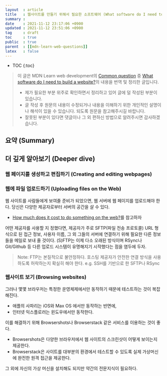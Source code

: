 ```yaml
---
layout  : article
title   : 웹사이트를 만들기 위해서 필요한 소프트웨어 (What software do I need to build a website?)
summary : 
date    : 2021-11-12 23:17:06 +0900
updated : 2021-11-12 23:51:06 +0900
tag     : draft
toc     : true
public  : true
parent  : [[mdn-learn-web-questions]]
latex   : false
---
```

* TOC
{:toc}

> 이 글은 MDN Learn web development의 [Common question](https://developer.mozilla.org/en-US/docs/Learn/Common_questions) 중 [What software do I need to build a website?](https://developer.mozilla.org/en-US/docs/Learn/Common_questions/What_software_do_I_need)의 내용을 번역 및 정리한 글입니다.
>
> * 제가 필요한 부분 위주로 확인하면서 정리하고 있어 글에 덜 작성된 부분이 있습니다.
> * 글 작성 후 원문의 내용이 수정되거나 내용을 이해하기 위한 개인적인 설명이나 해석이 있을 수 있습니다. 되도록 원문을 참고해주시길 바랍니다.
> * 잘못된 부분이 있다면 댓글이나 그 외 편하신 방법으로 알려주시면 감사하겠습니다.

## 요약 (Summary)

## 더 깊게 알아보기 (Deeper dive)

### 웹 페이지를 생성하고 편집하기 (Creating and editing webpages)

### 웹에 파일 업로드하기 (Uploading files on the Web)

웹 사이트를 사람들에게 보여줄 준비가 되었으면, 웹 서버에 웹 페이지를 업로드해야 한다. 당신은 다양한 제공자로부터 서버의 공간을 살 수 있다.

* [How much does it cost to do something on the web?](https://developer.mozilla.org/en-US/docs/Learn/Common_questions/How_much_does_it_cost)를 참고하자

어떤 제공자를 사용할 지 정했다면, 제공자가 주로 SFTP(파일 전송 프로토콜) URL 형식으로 된 접근 정보, 사용자 이름, 그 외 그들의 서버에 연결하기 위해 필요한 다른 정보들을 메일로 보내 줄 것이다. (S)FTP는 이제 다소 오래된 방식이며 RSync나 Git/Github 등 다른 업로드 시스템이 유명해지기 시작했다는 점을 염두에 두자.

> Note: FTP는 본질적으로 불안정하다. 호스팅 제공자가 안전한 연결 방식을 사용하도록 허락하는지 확실히 해야 한다. e.g. SSH를 기반으로 한 SFTP나 RSync

### 웹사이트 보기 (Browsing websites)

그러나 몇몇 브라우저는 특정한 운영체제에서만 동작하기 때문에 테스트하는 것이 복잡해진다.

* 애플의 사파리는 iOS와 Max OS 에서만 동작하는 반면에,
* 인터넷 익스플로러는 윈도우에서만 동작한다.

이를 해결하기 위해 Browsershots나 Browserstack 같은 서비스를 이용하는 것이 좋다.

* Browsershots은 다양한 브라우저에서 웹 사이트의 스크린샷이 어떻게 보이는지 제공한다.
* Browserstack은 사이트를 대부분의 환경에서 테스트할 수 있도록 실제 가상머신에 완전한 원격 접근을 제공한다.

그 외에 자신의 가상 머신을 설치해도 되지만 약간의 전문지식이 필요하다.
